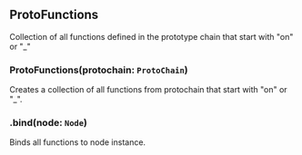 ## ProtoFunctions

Collection of all functions defined in the prototype chain that start with "on" or "_"

### ProtoFunctions(protochain: `ProtoChain`)

Creates a collection of all functions from protochain that start with "on" or "_".

### .bind(node: `Node`)

Binds all functions to node instance.

